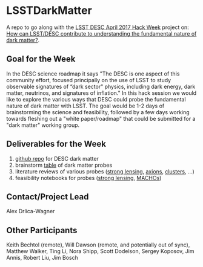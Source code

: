# LSSTDarkMatter
A repo to go along with the [LSST DESC April 2017 Hack Week](https://confluence.slac.stanford.edu/display/LSSTDESC/Hack+Week%3A+April+3-7+2017+-+FNAL) project on: [How can LSST/DESC contribute to understanding the fundamental nature of dark matter?](https://confluence.slac.stanford.edu/display/LSSTDESC/Hack+Week%3A+April+3-7+2017+-+Dark+Matter+Hack).

## Goal for the Week
In the DESC science roadmap it says "The DESC is one aspect of this community effort, focused principally on the use of LSST to study observable signatures of “dark sector" physics, including dark energy, dark matter, neutrinos, and signatures of inflation." In this hack session we would like to explore the various ways that DESC could probe the fundamental nature of dark matter with LSST. The goal would be 1-2 days of brainstorming the science and feasibility, followed by a few days working towards fleshing out a "white paper/roadmap" that could be submitted for a "dark matter" working group.

## Deliverables for the Week
1. [github repo](../..) for DESC dark matter
2. brainstorm [table](table.md) of dark matter probes
3. literature reviews of various probes ([strong lensing](stronglens/substructure.md), [axions](axions/README.md), [clusters](clusters/readme.txt), ...)
4. feasibility notebooks for probes ([strong lensing](stronglens/SubstructureLikelihood.ipynb), [MACHOs](macho/LSST%20MACHO%20MAF%20Hack.ipynb))

## Contact/Project Lead
Alex Drlica-Wagner

## Other Participants
Keith Bechtol (remote), Will Dawson (remote, and potentially out of sync), Matthew Walker, Ting Li, Nora Shipp, Scott Dodelson, Sergey Koposov, Jim Annis, Robert Liu, Jim Bosch
